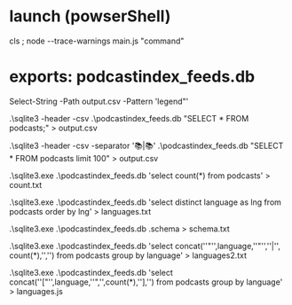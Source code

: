 # launch (powserShell)
cls ; node --trace-warnings main.js "command"

# exports: podcastindex_feeds.db

Select-String -Path output.csv -Pattern 'legend"'


.\sqlite3 -header -csv .\podcastindex_feeds.db "SELECT * FROM podcasts;" > output.csv

.\sqlite3 -header -csv -separator '📚|📚' .\podcastindex_feeds.db "SELECT * FROM podcasts limit 100" > output.csv


.\sqlite3.exe .\podcastindex_feeds.db 'select count(*) from podcasts' > count.txt

.\sqlite3.exe .\podcastindex_feeds.db 'select distinct language as lng from podcasts order by lng' > languages.txt

.\sqlite3.exe .\podcastindex_feeds.db .schema > schema.txt

.\sqlite3.exe .\podcastindex_feeds.db 'select concat(''"'',language,''"'',''|'', count(*),'','') from podcasts group by language' > languages2.txt

.\sqlite3.exe .\podcastindex_feeds.db 'select concat(''["'',language,''",'',count(*),''],'') from podcasts group by language' > languages.js
